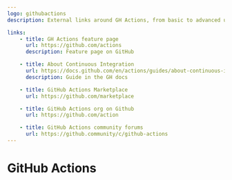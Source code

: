 ```yaml
---
logo: githubactions
description: External links around GH Actions, from basic to advanced usage

links:
    - title: GH Actions feature page
      url: https://github.com/actions
      description: Feature page on GitHub

    - title: About Continuous Integration
      url: https://docs.github.com/en/actions/guides/about-continuous-integration
      description: Guide in the GH docs

    - title: GitHub Actions Marketplace
      url: https://github.com/marketplace

    - title: GitHub Actions org on Github
      url: https://github.com/action

    - title: GitHub Actions community forums
      url: https://github.community/c/github-actions
---
```

# GitHub Actions
